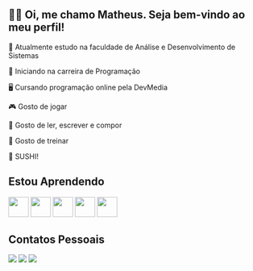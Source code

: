 ## 👋🏻 Oi, me chamo Matheus. Seja bem-vindo ao meu perfil!

🎯 Atualmente estudo na faculdade de Análise e Desenvolvimento de Sistemas

🌠 Iniciando na carreira de Programação

🖥 Cursando programação online pela DevMedia

🎮 Gosto de jogar

📖 Gosto de ler, escrever e compor

🔱 Gosto de treinar 

🍣 SUSHI!


## Estou Aprendendo
<img src="https://cdn.jsdelivr.net/gh/devicons/devicon/icons/github/github-original.svg" width="40" height="40"/> <img src="https://cdn.jsdelivr.net/gh/devicons/devicon/icons/javascript/javascript-original.svg" width="40" height="40"/> <img src="https://cdn.jsdelivr.net/gh/devicons/devicon/icons/java/java-original.svg" width="40" height="40"/> <img src="https://cdn.jsdelivr.net/gh/devicons/devicon/icons/html5/html5-original.svg" width="40" height="40"/> <img src="https://cdn.jsdelivr.net/gh/devicons/devicon/icons/css3/css3-original.svg" width="40" height="40"/>


## Contatos Pessoais
<a href="https://instagram.com/shurumer_" target="_blank"><img src="https://img.shields.io/badge/-Instagram-%23E4405F?style=for-the-badge&logo=instagram&logoColor=white" target="_blank"></a> <a href="https://www.linkedin.com/in/matheus-willian-schmoeller-2688b9248/" target="_blank"><img src="https://img.shields.io/badge/-LinkedIn-%230077B5?style=for-the-badge&logo=linkedin&logoColor=white" target="_blank"></a> <a href="https://www.twitch.tv/seu-usuário-aqui" target="_blank"><img src="https://img.shields.io/badge/Twitch-9146FF?style=for-the-badge&logo=twitch&logoColor=white" target="_blank"></a>  

